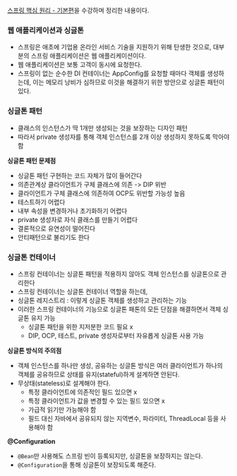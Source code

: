 [스프링 핵심 원리 - 기본편](https://www.inflearn.com/course/%EC%8A%A4%ED%94%84%EB%A7%81-%ED%95%B5%EC%8B%AC-%EC%9B%90%EB%A6%AC-%EA%B8%B0%EB%B3%B8%ED%8E%B8)을 수강하며 정리한 내용이다.

### 웹 애플리케이션과 싱글톤

* 스프링은 애초에 기업용 온라인 서비스 기술을 지원하기 위해 탄생한 것으로, 대부분의 스프링 애플리케이션은 웹 애플리케이션이다.
* 웹 애플리케이션은 보통 고객이 동시에 요청한다.
* 스프링이 없는 순수한 DI 컨테이너는 AppConfig를 요청할 때마다 객체를 생성하는데, 이는 메모리 낭비가 심하므로 이것을 해결하기 위한 방안으로 싱글톤 패턴이 있다.


### 싱글톤 패턴

* 클래스의 인스턴스가 딱 1개만 생성되는 것을 보장하는 디자인 패턴
* 따라서 private 생성자를 통해 객체 인스턴스를 2개 이상 생성하지 못하도록 막아야 함


**싱글톤 패턴 문제점**
* 싱글톤 패턴 구현하는 코드 자체가 많이 들어간다
* 의존관계상 클라이언트가 구체 클래스에 의존 -> DIP 위반
* 클라이언트가 구체 클래스에 의존하여 OCP도 위반할 가능성 높음
* 테스트하기 어렵다
* 내부 속성을 변경하거나 초기화하기 어렵다
* private 생성자로 자식 클래스를 만들기 어렵다
* 결론적으로 유연성이 떨어진다
* 안티패턴으로 불리기도 한다


### 싱글톤 컨테이너

* 스프링 컨테이너는 싱글톤 패턴을 적용하지 않아도 객체 인스턴스를 싱글톤으로 관리한다
* 스프링 컨테이너는 싱글톤 컨테이너 역할을 하는데,
* 싱글톤 레지스트리 : 이렇게 싱글톤 객체를 생성하고 관리하는 기능
* 이러한 스프링 컨테이너의 기능으로 싱글톤 패톤의 모든 단점을 해결하면서 객체 싱글톤 유지 가능
    - 싱글톤 패턴을 위한 지저분한 코드 필요 x
    - DIP, OCP, 테스트, private 생성자로부터 자유롭게 싱글톤 사용 가능


**싱글톤 방식의 주의점**
* 객체 인스턴스를 하나만 생성, 공유하는 싱글톤 방식은 여러 클라이언트가 하나의 객체를 공유하므로 상태를 유지(stateful)하게 설계하면 안된다.
* 무상태(stateless)로 설계해야 한다.
    - 특정 클라이언트에 의존적인 필드 있으면 x
    - 특정 클라이언트가 값을 변경할 수 있는 필드 있으면 x
    - 가급적 읽기만 가능해야 함
    - 필드 대신 자바에서 공유되지 않는 지역변수, 파라미터, ThreadLocal 등을 사용해야 함


**@Configuration**
* ```@Bean```만 사용해도 스프링 빈이 등록되지만, 싱글톤을 보장하지는 않는다.
* ```@Configuration```을 통해 싱글톤이 보장되도록 해준다.
